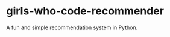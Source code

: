 girls-who-code-recommender
==========================

A fun and simple recommendation system in Python.
